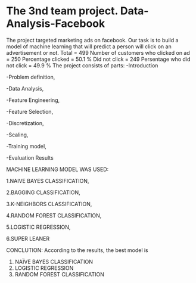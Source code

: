 # The 3nd team project. Data-Analysis-Facebook
The project targeted marketing ads on facebook.
Our task is to build a model of machine learning that will predict a person will click on an advertisement or not.
Total =  499
Number of customers who clicked on ad =  250
Percentage clicked =  50.1 %
Did not click =  249
Persentage who did not click =  49.9 %
The project consists of parts:
-Introduction

-Problem definition,

-Data Analysis,

-Feature Engineering,

-Feature Selection,

-Discretization,

-Scaling,

-Training model,

-Evaluation Results

MACHINE LEARNING MODEL WAS USED:

1.NAIVE BAYES CLASSIFICATION, 

2.BAGGING CLASSIFICATION, 

3.K-NEIGHBORS CLASSIFICATION, 

4.RANDOM FOREST CLASSIFICATION, 

5.LOGISTIC REGRESSION, 

6.SUPER LEANER

CONCLUTION: According to the results, the best model is 

1. NAÏVE BAYES CLASSIFICATION 
2. LOGISTIC REGRESSION 
3. RANDOM FOREST  CLASSIFICATION 
